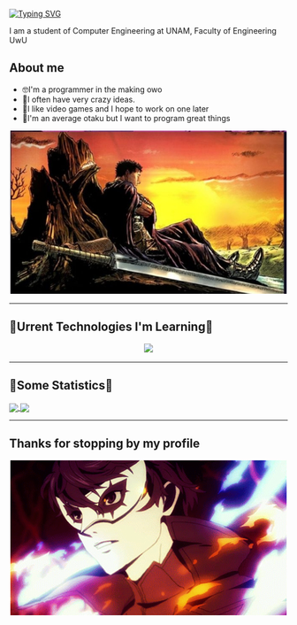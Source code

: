 [![Typing SVG](https://readme-typing-svg.demolab.com?font=Fira+Code&weight=500&size=30&pause=1000&color=F71A1E&center=true&vCenter=true&width=750&height=100&lines=%F0%9F%91%BEWelcome+of+my+world%F0%9F%91%BE;%F0%9F%98%84Superdart2017%F0%9F%98%84)](https://git.io/typing-svg)

I am a student of Computer Engineering at UNAM, Faculty of Engineering UwU


## About me

- 🤓I'm a programmer in the making owo
- 🤪I often have very crazy ideas.
- 👾I like video games and I hope to work on one later
- 🤖I'm an average otaku but I want to program great things

<p align="center">
  <img src="IMAGENES/Screenshot_2023-07-21-18-33-52-82_8b1cfbb769bd52fc36fa25a4fcc64305.jpg" alt="Berserk" width="500">
</p>

_______________________________________________________________________________
## 👾Urrent Technologies I'm Learning🤖
<p align="center">
  <a href="https://skillicons.dev">
    <img src="https://skillicons.dev/icons?i=git,py,java,c,ruby,vscode,github" />
  </a>
</p>

________________________________________________________________________________
## 🌟Some Statistics🌟


  <a href="https://github.com/anuraghazra/github-readme-stats">  
    <img align="center" src="https://github-readme-stats.vercel.app/api?username=Superdart-2017&show_icons=true&theme=radical" />  
  </a>  

  <a href="https://github.com/anuraghazra/github-readme-stats">  
    <img align= "center" src="https://github-readme-stats.vercel.app/api/top-langs/?username=Superdart-2017&layout=donut" />  
  </a>  
</div>

--------------------------------------------------------------------------------
## Thanks for stopping by my profile
<p align="center">  
  <img src="IMAGENES/e18734afb0f9fdd64d055d0ade2b3dbf.gif" alt="Persona 5" width="500">  
</p>

